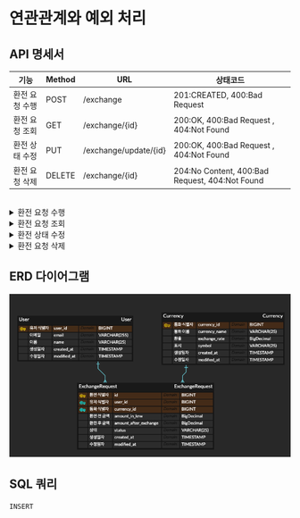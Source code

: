 # 연관관계와 예외 처리


## API 명세서
| 기능       | Method | URL                   | 상태코드                                          |
|----------|-------|-----------------------|-----------------------------------------------|
| 환전 요청 수행 | POST | /exchange             | 201:CREATED, 400:Bad Request                  |
| 환전 요청 조회 | GET   | /exchange/{id}        | 200:OK, 400:Bad Request , 404:Not Found     |
| 환전 상태 수정 | PUT   | /exchange/update/{id} | 200:OK, 400:Bad Request , 404:Not Found |
| 환전 요청 삭제 | DELETE | /exchange/{id}        | 204:No Content, 400:Bad Request, 404:Not Found    |


<br>
<details>
<summary> 환전 요청 수행</summary>

|메서드| URL        | 
|----|------------|
|POST| /exchange | 
#### Request
```
{
    ” userId” : “1”,
    “currencyId” : “1”,
    “amountIdKrw” : 10000
}
```

#### Response
```
{
    ”id” : “1”,
    ”userId” : “1”,
    ”currencyId” : “1”,
    ”amountInKrw” : 10000,
    ”amountAfterExchange” : 6.99,
    ”status” : “normal”,
    ”createdAt” : “2024-11-29-01:44:22.000000”,
    "modifiedAt" : “2024-11-29-01:44:22.000000”
}
```
</details>

<details>
<summary> 환전 요청 조회</summary>

| 메서드 | URL            | 
|-----|----------------|
| GET | /exchange/{id} | 

#### Response
```
{
    "id": 1,
    "userId": 1,
    "currencyId": 1,
    "amountInKrw": 10000.00,
    "amountAfterExchange": 6.99,
    "status": "normal”
    ”createdAt” : “2024-11-29-01:44:22.000000”,
    "modifiedAt" : “2024-11-29-01:44:22.000000”
}
```
</details>

<details>
<summary> 환전 상태 수정</summary>

| 메서드 | URL                   | 
|-----|-----------------------|
| PUT | /exchange/update/{id} | 
#### Request
```
{
”status” : “cancelled”
}
```

#### Response
```
{
    “업데이트가 정상적으로 완료되었습니다.”
}
```
</details>

<details>
<summary> 환전 요청 삭제</summary>

| 메서드 | URL            | 
|-----|----------------|
| GET | /exchange/{id} | 

#### Response
```
{
    ”정상적으로 삭제되었습니다.”
}
```
</details>

## ERD 다이어그램
![exchangeERD.png](exchangeERD.png)


## SQL 쿼리
```
INSERT
```
